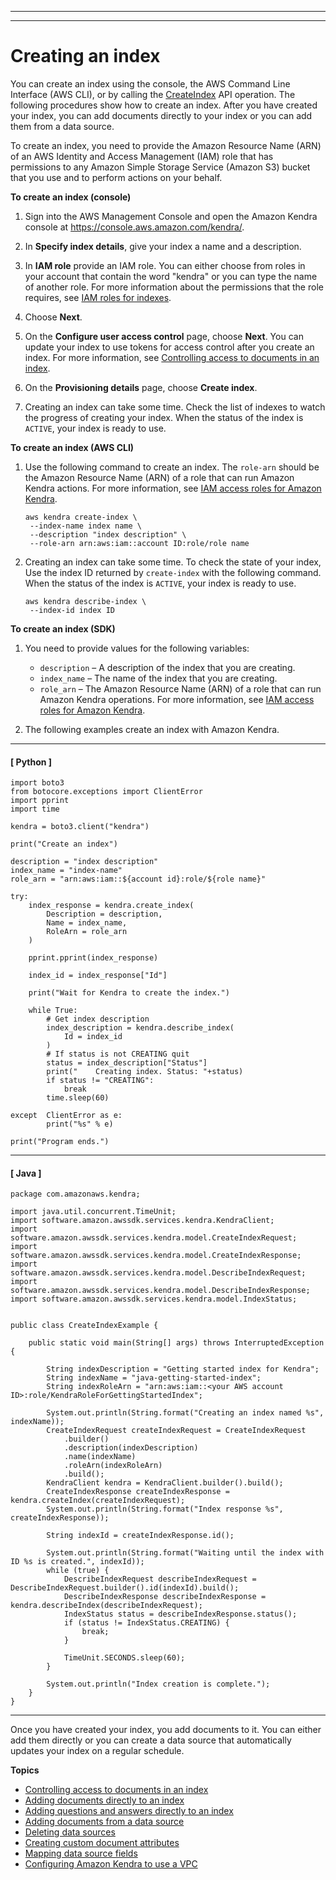 --------

--------

# Creating an index<a name="create-index"></a>

You can create an index using the console, the AWS Command Line Interface \(AWS CLI\), or by calling the [CreateIndex](API_CreateIndex.md) API operation\. The following procedures show how to create an index\. After you have created your index, you can add documents directly to your index or you can add them from a data source\.

To create an index, you need to provide the Amazon Resource Name \(ARN\) of an AWS Identity and Access Management \(IAM\) role that has permissions to any Amazon Simple Storage Service \(Amazon S3\) bucket that you use and to perform actions on your behalf\.

**To create an index \(console\)**

1. Sign into the AWS Management Console and open the Amazon Kendra console at [https://console\.aws\.amazon\.com/kendra/](https://console.aws.amazon.com/kendra/)\. 

1. In **Specify index details**, give your index a name and a description\.

1. In **IAM role** provide an IAM role\. You can either choose from roles in your account that contain the word "kendra" or you can type the name of another role\. For more information about the permissions that the role requires, see [IAM roles for indexes](iam-roles.md#iam-roles-index)\.

1. Choose **Next**\.

1. On the **Configure user access control** page, choose **Next**\. You can update your index to use tokens for access control after you create an index\. For more information, see [Controlling access to documents in an index](create-index-access-control.md)\. 

1. On the **Provisioning details** page, choose **Create index**\.

1. Creating an index can take some time\. Check the list of indexes to watch the progress of creating your index\. When the status of the index is `ACTIVE`, your index is ready to use\.

**To create an index \(AWS CLI\)**

1. Use the following command to create an index\. The `role-arn` should be the Amazon Resource Name \(ARN\) of a role that can run Amazon Kendra actions\. For more information, see [IAM access roles for Amazon Kendra](iam-roles.md)\.

   ```
   aws kendra create-index \
    --index-name index name \
    --description "index description" \
    --role-arn arn:aws:iam::account ID:role/role name
   ```

1. Creating an index can take some time\. To check the state of your index, Use the index ID returned by `create-index` with the following command\. When the status of the index is `ACTIVE`, your index is ready to use\.

   ```
   aws kendra describe-index \
    --index-id index ID
   ```

**To create an index \(SDK\)**

1. You need to provide values for the following variables:
   + `description` – A description of the index that you are creating\.
   + `index_name` – The name of the index that you are creating\.
   + `role_arn` – The Amazon Resource Name \(ARN\) of a role that can run Amazon Kendra operations\. For more information, see [IAM access roles for Amazon Kendra](iam-roles.md)\.

1. The following examples create an index with Amazon Kendra\.

------
#### [ Python ]

   ```
   import boto3
   from botocore.exceptions import ClientError
   import pprint
   import time
   
   kendra = boto3.client("kendra")
   
   print("Create an index")
   
   description = "index description"
   index_name = "index-name"
   role_arn = "arn:aws:iam::${account id}:role/${role name}"
   
   try:
       index_response = kendra.create_index(
           Description = description,
           Name = index_name,
           RoleArn = role_arn
       )
   
       pprint.pprint(index_response)
   
       index_id = index_response["Id"]
   
       print("Wait for Kendra to create the index.")
   
       while True:
           # Get index description
           index_description = kendra.describe_index(
               Id = index_id
           )
           # If status is not CREATING quit
           status = index_description["Status"]
           print("    Creating index. Status: "+status)
           if status != "CREATING":
               break
           time.sleep(60)
   
   except  ClientError as e:
           print("%s" % e)
   
   print("Program ends.")
   ```

------
#### [ Java ]

   ```
   package com.amazonaws.kendra;
   
   import java.util.concurrent.TimeUnit;
   import software.amazon.awssdk.services.kendra.KendraClient;
   import software.amazon.awssdk.services.kendra.model.CreateIndexRequest;
   import software.amazon.awssdk.services.kendra.model.CreateIndexResponse;
   import software.amazon.awssdk.services.kendra.model.DescribeIndexRequest;
   import software.amazon.awssdk.services.kendra.model.DescribeIndexResponse;
   import software.amazon.awssdk.services.kendra.model.IndexStatus;
   
   
   public class CreateIndexExample {
   
       public static void main(String[] args) throws InterruptedException {
   
           String indexDescription = "Getting started index for Kendra";
           String indexName = "java-getting-started-index";
           String indexRoleArn = "arn:aws:iam::<your AWS account ID>:role/KendraRoleForGettingStartedIndex";
   
           System.out.println(String.format("Creating an index named %s", indexName));
           CreateIndexRequest createIndexRequest = CreateIndexRequest
               .builder()
               .description(indexDescription)
               .name(indexName)
               .roleArn(indexRoleArn)
               .build();
           KendraClient kendra = KendraClient.builder().build();
           CreateIndexResponse createIndexResponse = kendra.createIndex(createIndexRequest);
           System.out.println(String.format("Index response %s", createIndexResponse));
   
           String indexId = createIndexResponse.id();
   
           System.out.println(String.format("Waiting until the index with ID %s is created.", indexId));
           while (true) {
               DescribeIndexRequest describeIndexRequest = DescribeIndexRequest.builder().id(indexId).build();
               DescribeIndexResponse describeIndexResponse = kendra.describeIndex(describeIndexRequest);
               IndexStatus status = describeIndexResponse.status();
               if (status != IndexStatus.CREATING) {
                   break;
               }
   
               TimeUnit.SECONDS.sleep(60);
           }
   
           System.out.println("Index creation is complete.");
       }
   }
   ```

------

Once you have created your index, you add documents to it\. You can either add them directly or you can create a data source that automatically updates your index on a regular schedule\.

**Topics**
+ [Controlling access to documents in an index](create-index-access-control.md)
+ [Adding documents directly to an index](in-adding-documents.md)
+ [Adding questions and answers directly to an index](in-creating-faq.md)
+ [Adding documents from a data source](data-source.md)
+ [Deleting data sources](delete-data-source.md)
+ [Creating custom document attributes](custom-attributes.md)
+ [Mapping data source fields](field-mapping.md)
+ [Configuring Amazon Kendra to use a VPC](vpc-configuration.md)